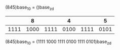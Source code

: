 (845)base<sub>10</sub> = ()base<sub>zd</sub>

|     |  8  |     |  4  |     |  5  | 
|-----|-----|-----|-----|-----|-----|
| 1111| 1000| 1111| 0100| 1111| 0101|

(845)base<sub>10</sub> = (1111 1000 1111 0100 1111 0101)base<sub>zd</sub>

